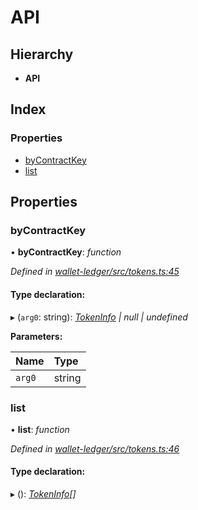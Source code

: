 # API

## Hierarchy

* **API**

## Index

### Properties

* [byContractKey]()
* [list]()

## Properties

### byContractKey

• **byContractKey**: _function_

_Defined in_ [_wallet-ledger/src/tokens.ts:45_](https://github.com/celo-org/celo-monorepo/blob/master/packages/sdk/wallets/wallet-ledger/src/tokens.ts#L45)

#### Type declaration:

▸ \(`arg0`: string\): [_TokenInfo_]() _\| null \| undefined_

**Parameters:**

| Name | Type |
| :--- | :--- |
| `arg0` | string |

### list

• **list**: _function_

_Defined in_ [_wallet-ledger/src/tokens.ts:46_](https://github.com/celo-org/celo-monorepo/blob/master/packages/sdk/wallets/wallet-ledger/src/tokens.ts#L46)

#### Type declaration:

▸ \(\): [_TokenInfo_]()_\[\]_

